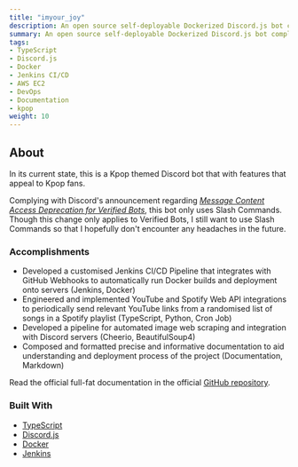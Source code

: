 ```yaml
---
title: "imyour_joy"
description: An open source self-deployable Dockerized Discord.js bot complete with CI/CD written in TypeScript (previously Python).
summary: An open source self-deployable Dockerized Discord.js bot complete with CI/CD written in TypeScript (previously Python).
tags:
- TypeScript
- Discord.js
- Docker
- Jenkins CI/CD
- AWS EC2
- DevOps
- Documentation
- kpop
weight: 10
---
```


## About
In its current state, this is a Kpop themed Discord bot that with features that appeal to Kpop fans.

Complying with Discord's announcement regarding _[Message Content Access Deprecation for Verified Bots](https://support-dev.discord.com/hc/en-us/articles/4404772028055-Message-Content-Access-Deprecation-for-Verified-Bots)_, this bot only uses Slash Commands. Though this change only applies to Verified Bots, I still want to use Slash Commands so that I hopefully don't encounter any headaches in the future.

### Accomplishments
- Developed a customised Jenkins CI/CD Pipeline that integrates with GitHub Webhooks to automatically run Docker builds and deployment onto servers (Jenkins, Docker)
- Engineered and implemented YouTube and Spotify Web API integrations to periodically send relevant YouTube links from a randomised list of songs in a Spotify playlist (TypeScript, Python, Cron Job)
- Developed a pipeline for automated image web scraping and integration with Discord servers (Cheerio, BeautifulSoup4)
- Composed and formatted precise and informative documentation to aid understanding and deployment process of the project (Documentation, Markdown)

Read the official full-fat documentation in the official [GitHub repository](https://github.com/PScoriae/imyour_joy).

### Built With

- [TypeScript](https://www.typescriptlang.org/)
- [Discord.js](https://discord.js.org/#/)
- [Docker](https://www.docker.com/)
- [Jenkins](https://www.jenkins.io/)